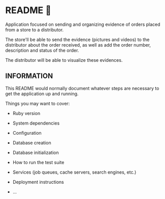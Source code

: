 # README 🚀

Application focused on sending and organizing evidence of orders placed from a store to a distributor.

The store'll be able to send the evidence (pictures and videos) to the distributor about
the order received, as well as add the order number, description and status of the order.

The distributor will be able to visualize these evidences.
## INFORMATION
This README would normally document whatever steps are necessary to get the
application up and running.

Things you may want to cover:

* Ruby version

* System dependencies

* Configuration

* Database creation

* Database initialization

* How to run the test suite

* Services (job queues, cache servers, search engines, etc.)

* Deployment instructions

* ...
